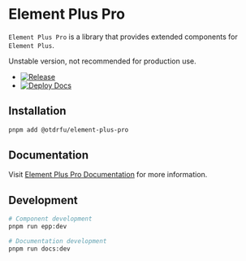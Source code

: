 # Element Plus Pro

`Element Plus Pro` is a library that provides extended components for `Element Plus`.

Unstable version, not recommended for production use.

+ [![Release](https://github.com/todrfu/element-plus-pro/actions/workflows/release.yml/badge.svg)](https://github.com/todrfu/element-plus-pro/actions/workflows/release.yml)
+ [![Deploy Docs](https://github.com/todrfu/element-plus-pro/actions/workflows/docs.yml/badge.svg)](https://github.com/todrfu/element-plus-pro/actions/workflows/docs.yml)

## Installation

```bash
pnpm add @otdrfu/element-plus-pro
```

## Documentation

Visit [Element Plus Pro Documentation](https://todrfu.github.io/element-plus-pro/) for more information.

## Development

```bash
# Component development
pnpm run epp:dev

# Documentation development
pnpm run docs:dev
```
